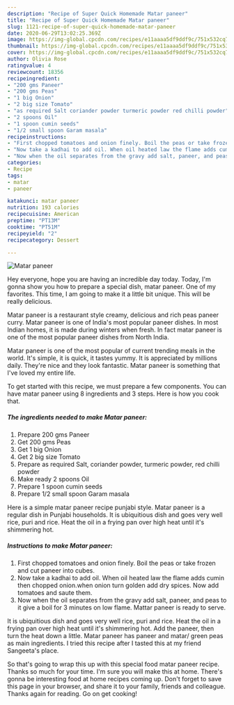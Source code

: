 ```yaml
---
description: "Recipe of Super Quick Homemade Matar paneer"
title: "Recipe of Super Quick Homemade Matar paneer"
slug: 1121-recipe-of-super-quick-homemade-matar-paneer
date: 2020-06-29T13:02:25.369Z
image: https://img-global.cpcdn.com/recipes/e11aaaa5df9ddf9c/751x532cq70/matar-paneer-recipe-main-photo.jpg
thumbnail: https://img-global.cpcdn.com/recipes/e11aaaa5df9ddf9c/751x532cq70/matar-paneer-recipe-main-photo.jpg
cover: https://img-global.cpcdn.com/recipes/e11aaaa5df9ddf9c/751x532cq70/matar-paneer-recipe-main-photo.jpg
author: Olivia Rose
ratingvalue: 4
reviewcount: 18356
recipeingredient:
- "200 gms Paneer"
- "200 gms Peas"
- "1 big Onion"
- "2 big size Tomato"
- "as required Salt coriander powder turmeric powder red chilli powder"
- "2 spoons Oil"
- "1 spoon cumin seeds"
- "1/2 small spoon Garam masala"
recipeinstructions:
- "First chopped tomatoes and onion finely. Boil the peas or take frozen and cut paneer into cubes."
- "Now take a kadhai to add oil. When oil heated law the flame adds cumin then chopped onion.when onion turn golden add dry spices. Now add tomatoes and saute them."
- "Now when the oil separates from the gravy add salt, paneer, and peas to it give a boil for 3 minutes on low flame. Mattar paneer is ready to serve."
categories:
- Recipe
tags:
- matar
- paneer

katakunci: matar paneer 
nutrition: 193 calories
recipecuisine: American
preptime: "PT13M"
cooktime: "PT51M"
recipeyield: "2"
recipecategory: Dessert

---
```



![Matar paneer](https://img-global.cpcdn.com/recipes/e11aaaa5df9ddf9c/751x532cq70/matar-paneer-recipe-main-photo.jpg)

Hey everyone, hope you are having an incredible day today. Today, I'm gonna show you how to prepare a special dish, matar paneer. One of my favorites. This time, I am going to make it a little bit unique. This will be really delicious.

Matar paneer is a restaurant style creamy, delicious and rich peas paneer curry. Matar paneer is one of India&#39;s most popular paneer dishes. In most Indian homes, it is made during winters when fresh. In fact matar paneer is one of the most popular paneer dishes from North India.

Matar paneer is one of the most popular of current trending meals in the world. It's simple, it is quick, it tastes yummy. It is appreciated by millions daily. They're nice and they look fantastic. Matar paneer is something that I've loved my entire life.


To get started with this recipe, we must prepare a few components. You can have matar paneer using 8 ingredients and 3 steps. Here is how you cook that.

<!--inarticleads1-->

##### The ingredients needed to make Matar paneer:

1. Prepare 200 gms Paneer
1. Get 200 gms Peas
1. Get 1 big Onion
1. Get 2 big size Tomato
1. Prepare as required Salt, coriander powder, turmeric powder, red chilli powder
1. Make ready 2 spoons Oil
1. Prepare 1 spoon cumin seeds
1. Prepare 1/2 small spoon Garam masala


Here is a simple matar paneer recipe punjabi style. Matar paneer is a regular dish in Punjabi households. It is ubiquitious dish and goes very well rice, puri and rice. Heat the oil in a frying pan over high heat until it&#39;s shimmering hot. 

<!--inarticleads2-->

##### Instructions to make Matar paneer:

1. First chopped tomatoes and onion finely. Boil the peas or take frozen and cut paneer into cubes.
1. Now take a kadhai to add oil. When oil heated law the flame adds cumin then chopped onion.when onion turn golden add dry spices. Now add tomatoes and saute them.
1. Now when the oil separates from the gravy add salt, paneer, and peas to it give a boil for 3 minutes on low flame. Mattar paneer is ready to serve.


It is ubiquitious dish and goes very well rice, puri and rice. Heat the oil in a frying pan over high heat until it&#39;s shimmering hot. Add the paneer, then turn the heat down a little. Matar paneer has paneer and matar/ green peas as main ingredients. I tried this recipe after I tasted this at my friend Sangeeta&#39;s place. 

So that's going to wrap this up with this special food matar paneer recipe. Thanks so much for your time. I'm sure you will make this at home. There's gonna be interesting food at home recipes coming up. Don't forget to save this page in your browser, and share it to your family, friends and colleague. Thanks again for reading. Go on get cooking!
